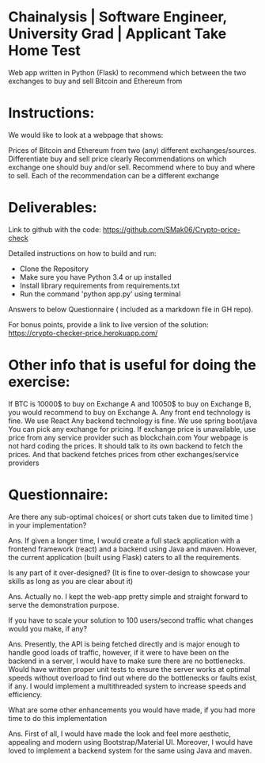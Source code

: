 # Chainalysis | Software Engineer, University Grad | Applicant Take Home Test

Web app written in Python (Flask) to recommend which between the two exchanges to buy and sell Bitcoin and Ethereum from

# Instructions: 

We would like to look at a webpage that shows:

Prices of Bitcoin and Ethereum from two (any) different exchanges/sources. 
Differentiate buy and sell price clearly 
Recommendations on which exchange one should buy and/or sell.
Recommend where to buy and where to sell. Each of the recommendation can be a different exchange

# Deliverables:

Link to github with the code: https://github.com/SMak06/Crypto-price-check

Detailed instructions on how to build and run:

* Clone the Repository
* Make sure you have Python 3.4 or up installed
* Install library requirements from requirements.txt
* Run the command 'python app.py' using terminal

Answers to below Questionnaire ( included as a markdown file in GH repo). 

For bonus points, provide a link to live version of the solution: https://crypto-checker-price.herokuapp.com/
 

# Other info that is useful for doing the exercise:

If BTC is 10000$ to buy on Exchange A and 10050$ to buy on Exchange B, you would recommend to buy on Exchange A. 
Any front end technology is fine. We use React
Any backend technology is fine. We use spring boot/java 
You can pick any exchange for pricing. If exchange price is unavailable, use price from any service provider such as blockchain.com
Your webpage is not hard coding the prices. It should talk to its own backend to fetch the prices. And that backend fetches prices from other exchanges/service providers
 
# Questionnaire:

Are there any sub-optimal choices( or short cuts taken due to limited time ) in your implementation?

Ans. If given a longer time, I would create a full stack application with a frontend framework (react) and a backend using Java and maven. However, the current application (built using Flask) caters to all the requirements.

Is any part of it over-designed? (It is fine to over-design to showcase your skills as long as you are clear about it)

Ans. Actually no. I kept the web-app pretty simple and straight forward to serve the demonstration purpose.

If you have to scale your solution to 100 users/second traffic what changes would you make, if any?

Ans. Presently, the API is being fetched directly and is major enough to handle good loads of traffic, however, if it were to have been on the backend in a server, I would have to make sure there are no bottlenecks. Would have written proper unit tests to ensure the server works at optimal speeds without overload to find out where do the bottlenecks or faults exist, if any. I would implement a multithreaded system to increase speeds and efficiency. 

What are some other enhancements you would have made, if you had more time to do this implementation

Ans. First of all, I would have made the look and feel more aesthetic, appealing and modern using Bootstrap/Material UI. Moreover, I would have loved to implement a backend system for the same using Java and maven. 
